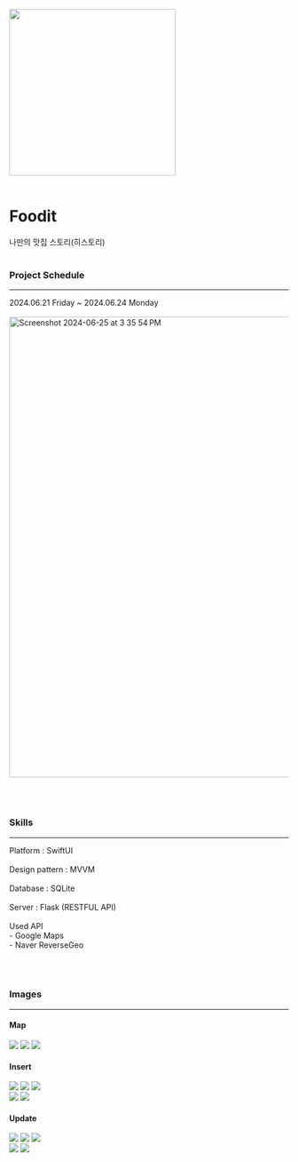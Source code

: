 
<img src="https://github.com/likewoody/Foodit/assets/151493474/15d68109-bfe5-4054-835b-023750f5853d" height=300><br><br>

# Foodit
나만의 맛집 스토리(히스토리)
<br><br>

### Project Schedule
<hr>
2024.06.21 Friday ~ 2024.06.24 Monday<br><br>
<img width="829" alt="Screenshot 2024-06-25 at 3 35 54 PM" src="https://github.com/likewoody/Foodit/assets/151493474/cec834dd-a77d-4cc1-8e38-4480bf72fdcf">

<br><br>


### Skills
<hr>
Platform : SwiftUI<br><br>
Design pattern : MVVM<br><br>
Database : SQLite<br><br>
Server : Flask (RESTFUL API)<br><br>
Used API<br>
- Google Maps<br>
- Naver ReverseGeo

<br><br>

### Images
<hr>

#### Map

<img src="https://github.com/likewoody/Foodit/assets/151493474/f3021b81-db90-42c6-b089-475b74016b62">
<img src="https://github.com/likewoody/Foodit/assets/151493474/f8e43a3a-368e-4c45-a240-418d0e1a4f13">
<img src="https://github.com/likewoody/Foodit/assets/151493474/5605767b-c659-4253-8d8d-44fd66e84896"><br>

#### Insert

<img src="https://github.com/likewoody/Foodit/assets/151493474/0c90cfc5-cbe4-4db8-aecb-45e3b61add48">
<img src="https://github.com/likewoody/Foodit/assets/151493474/71a4532a-378c-4ccd-b26c-22c70518bf1c">
<img src="https://github.com/likewoody/Foodit/assets/151493474/8f42350a-4b98-4111-a3b9-837a89f71f7c"><br>
<img src="https://github.com/likewoody/Foodit/assets/151493474/f48ce144-2503-44c8-85d3-80bde16234f8">
<img src="https://github.com/likewoody/Foodit/assets/151493474/7bd1b9cd-37b4-49a0-870e-4cd740bd5ff6"><br>


#### Update

<img src="https://github.com/likewoody/Foodit/assets/151493474/aed5a3dd-3fa8-4bbe-8de2-46595e96ed0f">
<img src="https://github.com/likewoody/Foodit/assets/151493474/7a7d11c8-5abb-4512-889a-b8065cb9af6f">
<img src="https://github.com/likewoody/Foodit/assets/151493474/da32a1af-82e6-47b9-866d-b73cf0d0e222"><br>
<img src="https://github.com/likewoody/Foodit/assets/151493474/d91415a2-640e-4665-b577-0a6eb1d89706">
<img src="https://github.com/likewoody/Foodit/assets/151493474/c375f240-0b44-46bb-af72-84843aaf885c"><br>



<br><br>

